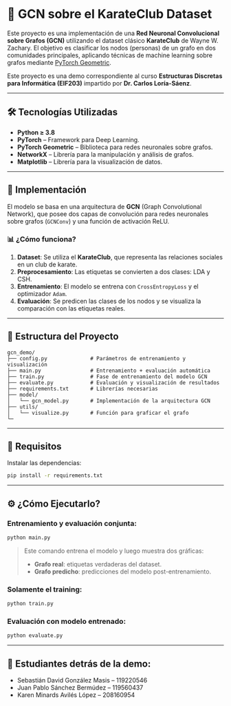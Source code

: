 
# 🧠 GCN sobre el KarateClub Dataset

Este proyecto es una implementación de una **Red Neuronal Convolucional sobre Grafos (GCN)** utilizando el dataset clásico **KarateClub** de Wayne W. Zachary. El objetivo es clasificar los nodos (personas) de un grafo en dos comunidades principales, aplicando técnicas de machine learning sobre grafos mediante [PyTorch Geometric](https://pytorch-geometric.readthedocs.io/).

Este proyecto es una demo correspondiente al curso **Estructuras Discretas para Informática (EIF203)** impartido por **Dr. Carlos Loría-Sáenz**.

---

## 🛠️ Tecnologías Utilizadas

- **Python ≥ 3.8**
- **PyTorch** – Framework para Deep Learning.
- **PyTorch Geometric** – Biblioteca para redes neuronales sobre grafos.
- **NetworkX** – Librería para la manipulación y análisis de grafos.
- **Matplotlib** – Librería para la visualización de datos.

---

## 🦾 Implementación

El modelo se basa en una arquitectura de **GCN** (Graph Convolutional Network), que posee dos capas de convolución para redes neuronales sobre grafos (`GCNConv`) y una función de activación ReLU.

### 📊 ¿Cómo funciona?

1. **Dataset**: Se utiliza el **KarateClub**, que representa las relaciones sociales en un club de karate.
2. **Preprocesamiento**: Las etiquetas se convierten a dos clases: LDA y CSH.
3. **Entrenamiento**: El modelo se entrena con `CrossEntropyLoss` y el optimizador `Adam`.
4. **Evaluación**: Se predicen las clases de los nodos y se visualiza la comparación con las etiquetas reales.

---

## 📁 Estructura del Proyecto

```
gcn_demo/
├── config.py              # Parámetros de entrenamiento y visualización
├── main.py                # Entrenamiento + evaluación automática
├── train.py               # Fase de entrenamiento del modelo GCN
├── evaluate.py            # Evaluación y visualización de resultados
├── requirements.txt       # Librerías necesarias
├── model/
│   └── gcn_model.py       # Implementación de la arquitectura GCN
├── utils/
│   └── visualize.py       # Función para graficar el grafo
└─
```

---

## 🧪 Requisitos

Instalar las dependencias:

```bash
pip install -r requirements.txt
```

---

## ⚙️ ¿Cómo Ejecutarlo?

### Entrenamiento y evaluación conjunta:

```bash
python main.py
```

> Este comando entrena el modelo y luego muestra dos gráficas:
> - **Grafo real**: etiquetas verdaderas del dataset.
> - **Grafo predicho**: predicciones del modelo post-entrenamiento.

### Solamente el training:

```bash
python train.py
```

### Evaluación con modelo entrenado:

```bash
python evaluate.py
```

---

## 👥 Estudiantes detrás de la demo:

- Sebastián David González Masis – 119220546  
- Juan Pablo Sánchez Bermúdez – 119560437  
- Karen Minards Avilés López – 208160954
